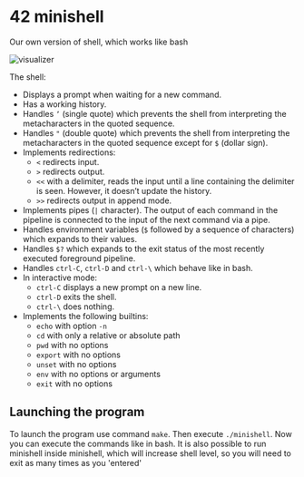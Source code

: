 # 42 minishell
Our own version of shell, which works like bash

![visualizer](push_swap.gif)

The shell:
* Displays a prompt when waiting for a new command.
* Has a working history.
* Handles `’` (single quote) which prevents the shell from interpreting the metacharacters in the quoted sequence.
* Handles `"` (double quote) which prevents the shell from interpreting the metacharacters in the quoted sequence except for `$` (dollar sign).
* Implements redirections:
    - `<` redirects input.
    - `>` redirects output.
    - `<<` with a delimiter, reads the input until a line containing the delimiter is seen. However, it doesn’t update the history.
    - `>>` redirects output in append mode.
* Implements pipes (`|` character). The output of each command in the pipeline is connected to the input of the next command via a pipe.
* Handles environment variables (`$` followed by a sequence of characters) which expands to their values.
* Handles `$?` which expands to the exit status of the most recently executed foreground pipeline.
* Handles `ctrl-C`, `ctrl-D` and `ctrl-\` which behave like in bash.
* In interactive mode:
    - `ctrl-C` displays a new prompt on a new line.
    - `ctrl-D` exits the shell.
    - `ctrl-\` does nothing.
* Implements the following builtins:
    - `echo` with option `-n`
    - `cd` with only a relative or absolute path
    - `pwd` with no options
    - `export` with no options
    - `unset` with no options
    - `env` with no options or arguments
    - `exit` with no options
 
## Launching the program

To launch the program use command `make`. Then execute `./minishell`. Now you can execute the commands like in bash. It is also possible to run minishell inside minishell, which will increase shell level, so you will need to exit as many times as you 'entered'
